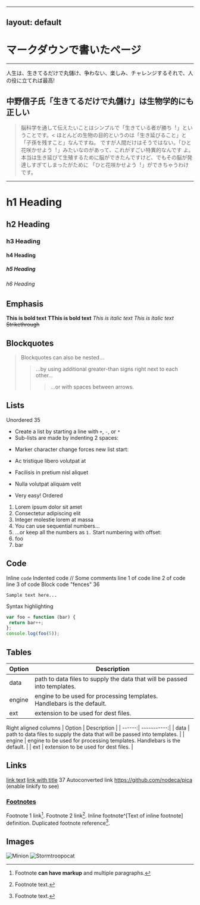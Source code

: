 
---
layout: default
---

# マークダウンで書いたページ
---
⼈⽣は、⽣きてるだけで丸儲け、争わない、楽しみ、チャレンジするそれで、⼈の役に⽴てれば最⾼!
## 中野信⼦⽒「⽣きてるだけで丸儲け」は⽣物学的にも正しい
>脳科学を通して伝えたいことはシンプルで「⽣きている者が勝ち︕」ということです。<
ほとんどの⽣物の⽬的というのは「⽣き延びること」と「⼦孫を残すこと」なんですね。
ですが⼈間だけはそうではない。「ひと花咲かせよう︕」みたいなのがあって、これがすごい特異的なんです
よ。本当は⽣き延びて⽣殖するために脳ができたんですけど、でもその脳が発達しすぎてしまったがために
「ひと花咲かせよう︕」ができちゃうわけです。


---
# h1 Heading
## h2 Heading
### h3 Heading
#### h4 Heading
##### h5 Heading
###### h6 Heading
## Emphasis
**This is bold text**
__TThis is bold text__
*This is italic text*
_This is italic text_
~~Strikethrough~~
## Blockquotes
> Blockquotes can also be nested...
>> ...by using additional greater-than signs right next to each other...
> > > ...or with spaces between arrows.
## Lists
Unordered
35
+ Create a list by starting a line with `+`, `-`, or `*`
+ Sub-lists are made by indenting 2 spaces:
 - Marker character change forces new list start:
 * Ac tristique libero volutpat at
 + Facilisis in pretium nisl aliquet
 - Nulla volutpat aliquam velit
+ Very easy!
Ordered
1. Lorem ipsum dolor sit amet
2. Consectetur adipiscing elit
3. Integer molestie lorem at massa
1. You can use sequential numbers...
1. ...or keep all the numbers as `1.`
Start numbering with offset:
57. foo
1. bar
## Code
Inline `code`
Indented code
 // Some comments
 line 1 of code
 line 2 of code
 line 3 of code
Block code "fences"
36
```
Sample text here...
```
Syntax highlighting
``` js
var foo = function (bar) {
 return bar++;
};
console.log(foo(5));
```
## Tables
| Option | Description |
| ------ | ----------- |
| data | path to data files to supply the data that will be passed into templates. |
| engine | engine to be used for processing templates. Handlebars is the default. |
| ext | extension to be used for dest files. |
Right aligned columns
| Option | Description |
| ------:| -----------:|
| data | path to data files to supply the data that will be passed into templates. |
| engine | engine to be used for processing templates. Handlebars is the default. |
| ext | extension to be used for dest files. |
## Links
[link text](http://dev.nodeca.com)
[link with title](http://nodeca.github.io/pica/demo/ "title text!")
37
Autoconverted link https://github.com/nodeca/pica (enable linkify to see)
### [Footnotes](https://github.com/markdown-it/markdown-it-footnote)
Footnote 1 link[^first].
Footnote 2 link[^second].
Inline footnote^[Text of inline footnote] definition.
Duplicated footnote reference[^second].
[^first]: Footnote **can have markup**
 and multiple paragraphs.
[^second]: Footnote text.

## Images
![Minion](https://octodex.github.com/images/minion.png)
![Stormtroopocat](https://octodex.github.com/images/stormtroopocat.jpg "The Stormtroopocat")


